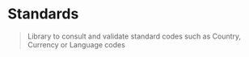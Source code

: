 # Standards
> Library to consult and validate standard codes such as Country, Currency or Language codes